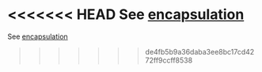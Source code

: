<<<<<<< HEAD
See [encapsulation](..\clean-code\CLEAN\encapsulation.md)
=======
See [encapsulation](../clean-code/CLEAN/encapsulation.md)
>>>>>>> de4fb5b9a36daba3ee8bc17cd4272ff9ccff8538
